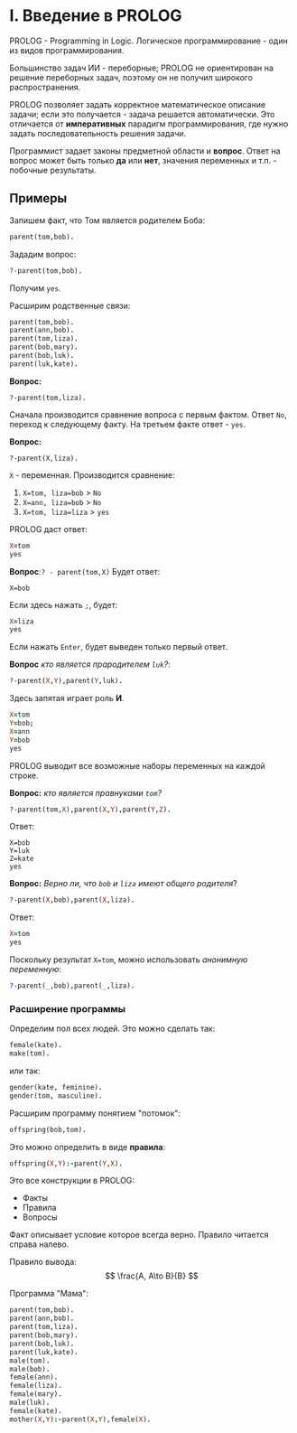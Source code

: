 # I. Введение в PROLOG

PROLOG - Programming in Logic. Логическое программирование - один из видов программирования.

Большинство задач ИИ - переборные; PROLOG не ориентирован на решение переборных задач, поэтому он не получил широкого распространения.

PROLOG позволяет задать корректное математическое описание задачи; если это получается - задача решается автоматически. Это отличается от **императивных** парадигм программирования, где нужно задать последовательность решения задачи.

Программист задает законы предметной области и **вопрос**. Ответ на вопрос может быть только **да** или **нет**, значения переменных и т.п. - побочные результаты.

## Примеры
Запишем факт, что Том является родителем Боба:
```prolog
parent(tom,bob).
```

Зададим вопрос:
```prolog
?-parent(tom,bob).
```
Получим `yes`.

Расширим родственные связи:
```prolog
parent(tom,bob).
parent(ann,bob).
parent(tom,liza).
parent(bob,mary).
parent(bob,luk).
parent(luk,kate).
```

**Вопрос:**
```
?-parent(tom,liza).
```
Сначала производится сравнение вопроса с первым фактом. Ответ `No`, переход к следующему факту. На третьем факте ответ - `yes`.

**Вопрос:**
```
?-parent(X,liza).
```
`X` - переменная. Производится сравнение:
1. `X=tom, liza=bob` > `No`
2. `X=ann, liza=bob` > `No`
3. `X=tom, liza=liza` > `yes`

PROLOG даст ответ:
```prolog
X=tom
yes
```

**Вопрос**:`? - parent(tom,X)`
Будет ответ:
```
X=bob
```
Если здесь нажать `;`, будет:
```prolog
X=liza
yes
```
Если нажать `Enter`, будет выведен только первый ответ.

**Вопрос** *кто является прародителем `luk`?*:
```prolog
?-parent(X,Y),parent(Y,luk).
```
Здесь запятая играет роль **И**.
```prolog
X=tom
Y=bob;
X=ann
Y=bob
yes
```
PROLOG выводит все возможные наборы переменных на каждой строке.

**Вопрос:** *кто является правнуками `tom`?*
```prolog
?-parent(tom,X),parent(X,Y),parent(Y,Z).
```
Ответ:
```
X=bob
Y=luk
Z=kate
yes
```

**Вопрос:** *Верно ли, что `bob` и `liza` имеют общего родителя*?
```prolog
?-parent(X,bob),parent(X,liza).
```
Ответ:
```prolog
X=tom
yes
```
Поскольку результат `X=tom`, можно использовать *анонимную переменную*:
```prolog
?-parent(_,bob),parent(_,liza).
```

### Расширение программы

Определим пол всех людей. Это можно сделать так:
```prolog
female(kate).
make(tom).
```
или так:
```prolog
gender(kate, feminine).
gender(tom, masculine).
```

Расширим программу понятием "потомок":
```prolog
offspring(bob,tom).
```
Это можно определить в виде **правила**:
```prolog
offspring(X,Y):-parent(Y,X).
```
Это все конструкции в PROLOG:
* Факты
* Правила
* Вопросы

Факт описывает условие которое всегда верно. Правило читается справа налево.

Правило вывода: $$ \frac{A, A\to B}{B} $$

Программа "Мама":
```prolog
parent(tom,bob).
parent(ann,bob).
parent(tom,liza).
parent(bob,mary).
parent(bob,luk).
parent(luk,kate).
male(tom).
male(bob).
female(ann).
female(liza).
female(mary).
male(luk).
female(kate).
mother(X,Y):-parent(X,Y),female(X).
```
